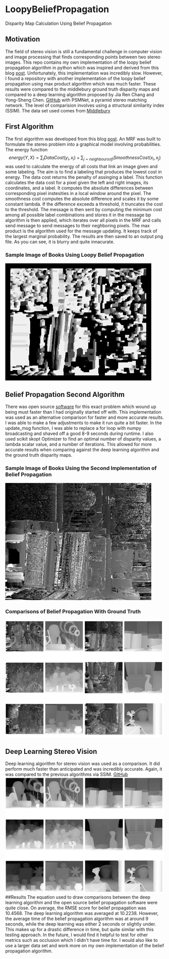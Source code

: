 # LoopyBeliefPropagation
Disparity Map Calculation Using Belief Propagation
## Motivation
The field of stereo vision is still a fundamental challenge in computer vision and image processing that finds corresponding points between two stereo images. This repo contains my own implementation of the loopy belief propagation algorithm in python which was inspired and derived from this blog [post](https://nghiaho.com/?page_id=1366). Unfortunately, this implementation was incredibly slow. However, I found a repository with another implementation of the loopy belief propagation using max product algorithm which was much faster. These results were compared to the middlebury ground truth disparity maps and compared to a deep learning algorithm proposed by Jia Ren Chang and Yong-Sheng Chen. [GitHub](https://github.com/JiaRenChang/PSMNet/tree/master) with PSMNet, a pyramid stereo matching network. The level of comparision involves using a structural simliarity index (SSIM). The data set used comes from [Middlebury](https://vision.middlebury.edu/stereo/data/scenes2005/)
## First Algorithm
The first algorithm was developed from this blog [post](https://nghiaho.com/?page_id=1366). An MRF was built to formulate the stereo problem into a graphical model involving probabilities. The energy function $$energy(Y,X) = \sum_i DataCost(y_i,x_i) + \sum_{j=neighbours of i}SmoothnessCost(x_i,x_j)$$
was used to calculate the energy of all costs that link an image given and some labeling. The aim is to find a labeling that produces the lowest cost in energy. The data cost returns the penalty of assinging a label. This function calculates the data cost for a pixel given the left and right images, its coordinates, and a label. It computes the absolute differences between corresponding pixel instesities in a local window around the pixel. The smoothness cost computes the absolute difference and scales it by some constant lambda. If the difference exceeds a threshold, it truncates the cost to the threshold. The message is then sent by computing the minimum cost among all possible label combinations and stores it in the message bp algorithm is then applied, which iterates over all pixels in the MRF and calls send message to send messages to their neghboring pixels. The max product is the algorithm used for the message updating. It keeps track of the largest marginal probability. The results are then saved to an output png file. As you can see, it is blurry and quite innacurate.
### Sample Image of Books Using Loopy Belief Propagation
![Books](output.png)
## Belief Propagation Second Algorithm
There was open source [software](https://github.com/aperezlebel/StereoMatching/tree/master) for this exact problem which wound up being must faster than I had originally started off with. This implementation was used as an alternative comparison for faster and more accurate results. I was able to make a few adjustments to make it run quite a bit faster. In the update_msg function, I was able to replace a for loop with numpy broadcasting and shaved off a good 8-9 seconds during runtime. I also used scikit skopt Optimizer to find an optimal number of disparity values, a lambda scalar value, and a number of iterations. This allowed for more accurate results when comparing against the deep learning algorithm and the ground truth disparity maps.
### Sample Image of Books Using the Second Implementation of Belief Propagation
![Books](disparity_map_1.png)
### Comparisons of Belief Propagation With Ground Truth
![Maps](compares_belief.PNG)
## Deep Learning Stereo Vision
Deep learning algorithm for stereo vision was used as a comparison. It did perform much faster than anticipated and was incredibly accurate. Again, it was compared to the previous algorithms via SSIM. [GitHub](https://github.com/JiaRenChang/PSMNet/tree/master)
![Maps](compares_belief2.PNG)
##Results
The equation used to draw comparisons between the deep learning algorithm and the open source belief propagation software were quite close. On average, the RMSE score for belief propagation was 10.4568. The deep learning algorithm was averaged at 10.2238. However, the average time of the belief propagation algorithm was at around 9 seconds, while the deep learning was either 2 seconds or slightly under. This makes up for a drastic difference in time, but quite similar with this testing approach. In the future, I would find it helpful to test for other metrics such as occlusion which I didn't have time for. I would also like to use a larger data set and work more on my own implementation of the belief propagation algorithm. 
